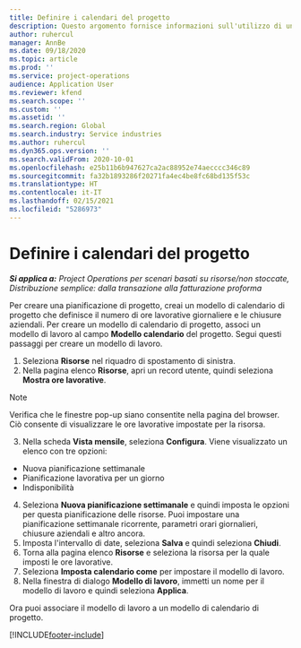 ```yaml
---
title: Definire i calendari del progetto
description: Questo argomento fornisce informazioni sull'utilizzo di un calendario di progetto per tenere traccia della pianificazione del progetto.
author: ruhercul
manager: AnnBe
ms.date: 09/18/2020
ms.topic: article
ms.prod: ''
ms.service: project-operations
audience: Application User
ms.reviewer: kfend
ms.search.scope: ''
ms.custom: ''
ms.assetid: ''
ms.search.region: Global
ms.search.industry: Service industries
ms.author: ruhercul
ms.dyn365.ops.version: ''
ms.search.validFrom: 2020-10-01
ms.openlocfilehash: e25b11b6b947627ca2ac88952e74aecccc346c89
ms.sourcegitcommit: fa32b1893286f20271fa4ec4be8fc68bd135f53c
ms.translationtype: HT
ms.contentlocale: it-IT
ms.lasthandoff: 02/15/2021
ms.locfileid: "5286973"
---
```

# <a name="define-project-calendars"></a>Definire i calendari del progetto

_**Si applica a:** Project Operations per scenari basati su risorse/non stoccate, Distribuzione semplice: dalla transazione alla fatturazione proforma_

Per creare una pianificazione di progetto, creai un modello di calendario di progetto che definisce il numero di ore lavorative giornaliere e le chiusure aziendali. Per creare un modello di calendario di progetto, associ un modello di lavoro al campo **Modello calendario** del progetto. Segui questi passaggi per creare un modello di lavoro.

1. Seleziona **Risorse** nel riquadro di spostamento di sinistra. 
2. Nella pagina elenco **Risorse**, apri un record utente, quindi seleziona **Mostra ore lavorative**.

  > [!NOTE]
  > Verifica che le finestre pop-up siano consentite nella pagina del browser. Ciò consente di visualizzare le ore lavorative impostate per la risorsa.
  
3. Nella scheda **Vista mensile**, seleziona **Configura**. Viene visualizzato un elenco con tre opzioni: 

  - Nuova pianificazione settimanale
  - Pianificazione lavorativa per un giorno
  - Indisponibilità

4. Seleziona **Nuova pianificazione settimanale** e quindi imposta le opzioni per questa pianificazione delle risorse. Puoi impostare una pianificazione settimanale ricorrente, parametri orari giornalieri, chiusure aziendali e altro ancora.
5. Imposta l'intervallo di date, seleziona **Salva** e quindi seleziona **Chiudi**. 
6. Torna alla pagina elenco **Risorse** e seleziona la risorsa per la quale imposti le ore lavorative. 
7. Seleziona **Imposta calendario come** per impostare il modello di lavoro. 
8. Nella finestra di dialogo **Modello di lavoro**, immetti un nome per il modello di lavoro e quindi seleziona **Applica**. 

Ora puoi associare il modello di lavoro a un modello di calendario di progetto.


[!INCLUDE[footer-include](../includes/footer-banner.md)]